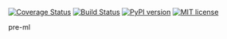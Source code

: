[![Coverage Status](https://coveralls.io/repos/github/5amron/pre-ml/badge.svg?branch=master)](https://coveralls.io/github/5amron/pre-ml?branch=master) [![Build Status](https://travis-ci.org/5amron/pre-ml.svg?branch=master)](https://travis-ci.org/5amron/pre-ml) [![PyPI version](https://badge.fury.io/py/pre-ml.svg)](https://badge.fury.io/py/pre-ml) [![MIT license](http://img.shields.io/badge/license-MIT-brightgreen.svg)](http://opensource.org/licenses/MIT)








pre-ml
